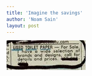```yaml
---
title: 'Imagine the savings'
author: 'Noam Sain'
layout: post
---
```


![used toilet paper](/assets/2013/2013-04-20100503.jpg)